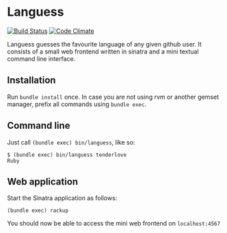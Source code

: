 # Languess

[![Build Status](https://travis-ci.org/defsprite/languess.png)](https://travis-ci.org/defsprite/languess) [![Code Climate](https://codeclimate.com/github/defsprite/languess.png)](https://codeclimate.com/github/defsprite/languess)

Languess guesses the favourite language of any given github user. It consists of a small web frontend written in sinatra and a mini textual command line interface.

## Installation

Run `bundle install` once. In case you are not using rvm or another gemset manager, prefix all commands using `bundle exec`.

## Command line

Just call `(bundle exec) bin/languess`, like so:

```
$ (bundle exec) bin/languess tenderlove
Ruby
```

## Web application

Start the Sinatra application as follows:

```
(bundle exec) rackup
```

You should now be able to access the mini web frontend on `localhost:4567`


